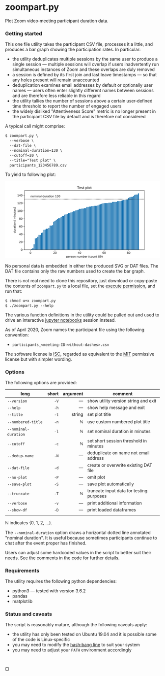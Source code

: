 
<!-- Time-stamp: <2020-04-21 09:42:24>                                      -->
<!-- Purpose   : zoompart.py readme                                         -->
<!-- Author    : Robbie Morrison <robbie.morrison@posteo.de>                -->
<!-- Project   : zoomcsv                                                    -->
<!-- Commenced : 19-Apr-2020                                                -->
<!-- Status    : work-in-progress                                           -->
<!-- Editor    : ReText 7.0.4 / Ubuntu 19.04                                -->
<!-- Keywords  : zoom                                                       -->
<!-- Notes     :                                                            -->

# zoompart.py

Plot Zoom video‑meeting participant duration data.

### Getting started

This one file utility takes the participant CSV file, processes it a little, and produces a bar graph showing the participation rates.  In particular:

- the utility deduplicates multiple sessions by the same user to produce a single session &mdash; multiple sessions will overlap if users inadvertently run simultaneous instances of Zoom and these overlaps are duly removed
- a session is defined by its first join and last leave timestamps &mdash; so that any holes present will remain unaccounted
- deduplication examines email addresses by default or optionally user names &mdash; users often enter slightly different names between sessions and are therefore less reliable in this regard
- the utility tallies the number of sessions above a certain user‑defined time threshold to report the number of engaged users
- the widely disliked "Attentiveness Score" metric is no longer present in the participant CSV file by default and is therefore not considered

A typical call might comprise:

```
$ zoompart.py \
  --verbose \
  --dat-file \
  --nominal-duration=130 \
  --cutoff=20 \
  --title="Test plot" \
  participants_123456789.csv
```

To yield to following plot:

![SVG plot](test-plot.svg)

No personal data is embedded in either the produced SVG or DAT files.  The DAT file contains only the raw numbers used to create the bar graph.

There is not real need to clone this repository, just download or copy‑paste the contents of `zoompart.py` to a local file, set the [execute permission](https://en.wikipedia.org/wiki/Chmod), and run that:

```
$ chmod u+x zoompart.py
$ ./zoompart.py --help
```

The various function definitions in the utility could be pulled out and used to drive an interactive [jupyter notebooks](https://en.wikipedia.org/wiki/Project_Jupyter#Jupyter_Notebook) session instead.

As of April&nbsp;2020, Zoom names the participant file using the following convention:

- `participants_<meeting-ID-without-dashes>.csv`

The software license is [ISC](https://spdx.org/licenses/ISC.html), regarded as equivalent to the [MIT](https://spdx.org/licenses/MIT.html) permissive license but with simpler wording.

### Options

The following options are provided:

| long                 | short | argument | comment                                  |
|----------------------|------:|---------:|------------------------------------------|
| `--version`          |  `-V` |  &mdash; | show utility version string and exit     |
| `--help`             |  `-h` |  &mdash; | show  help message and exit              |
| `--title`            |  `-t` |   string | set plot title                           |
| `--numbered-title`   |  `-n` |  &#8469; | use custom numbered plot title           |
| `--nominal-duration` |  `-l` |  &#8469; | set nominal duration in minutes          |
| `--cutoff`           |  `-c` |  &#8469; | set short session threshold in minutes   |
| `--dedup-name`       |  `-N` |  &mdash; | deduplicate on name not email address    |
| `--dat-file`         |  `-d` |  &mdash; | create or overwrite existing DAT file    |
| `--no-plot`          |  `-P` |  &mdash; | omit plot                                |
| `--save-plot`        |  `-S` |  &mdash; | save plot automatically                  |
| `--truncate`         |  `-T` |  &#8469; | truncate input data for testing purposes |
| `--verbose`          |  `-v` |  &mdash; | print additional information             |
| `--show-df`          |  `-D` |  &mdash; | print loaded dataframes                  |
|                      |       |          |                                          |

&#8469; indicates {0, 1, 2, ...}.

The `--nominal-duration` option draws a horizontal dotted line annotated "nominal duration".  It is useful because sometimes participants continue to chat after the event proper has finished.

Users can adjust some hardcoded values in the script to better suit their needs.  See the comments in the code for further details.

### Requirements

The utility requires the following python dependencies:

- python3 &mdash; tested with version 3.6.2
- pandas
- matplotlib

### Status and caveats

The script is reasonably mature, although the following caveats apply:

- the utility has only been tested on Ubuntu 19.04 and it is possible some of the code is Linux‑specific
- you may need to modify the [hash‑bang line](https://en.wikipedia.org/wiki/Shebang_%28Unix%29) to suit your system
- you may need to adjust your `PATH` environment accordingly

<br>

&#9634;

<!-- end of file -->

